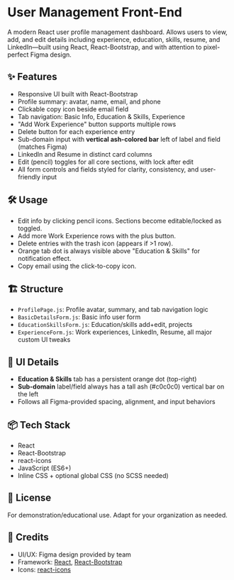 # User Management Front-End

A modern React user profile management dashboard. Allows users to view, add, and edit details including experience, education, skills, resume, and LinkedIn—built using React, React-Bootstrap, and with attention to pixel-perfect Figma design.



## ✨ Features

- Responsive UI built with React-Bootstrap
- Profile summary: avatar, name, email, and phone
- Clickable copy icon beside email field
- Tab navigation: Basic Info, Education & Skills, Experience
- "Add Work Experience" button supports multiple rows
- Delete button for each experience entry
- Sub-domain input with **vertical ash-colored bar** left of label and field (matches Figma)
- LinkedIn and Resume in distinct card columns
- Edit (pencil) toggles for all core sections, with lock after edit
- All form controls and fields styled for clarity, consistency, and user-friendly input

## 🛠️ Usage

- Edit info by clicking pencil icons. Sections become editable/locked as toggled.
- Add more Work Experience rows with the plus button.
- Delete entries with the trash icon (appears if >1 row).
- Orange tab dot is always visible above "Education & Skills" for notification effect.
- Copy email using the click-to-copy icon.


## 🏗️ Structure

- `ProfilePage.js`: Profile avatar, summary, and tab navigation logic
- `BasicDetailsForm.js`: Basic info user form
- `EducationSkillsForm.js`: Education/skills add+edit, projects
- `ExperienceForm.js`: Work experiences, LinkedIn, Resume, all major custom UI tweaks


## 🎨 UI Details

- **Education & Skills** tab has a persistent orange dot (top-right)
- **Sub-domain** label/field always has a tall ash (#c0c0c0) vertical bar on the left
- Follows all Figma-provided spacing, alignment, and input behaviors


## 📦 Tech Stack

- React
- React-Bootstrap
- react-icons
- JavaScript (ES6+)
- Inline CSS + optional global CSS (no SCSS needed)


## 📄 License

For demonstration/educational use. Adapt for your organization as needed.


## 🤝 Credits

- UI/UX: Figma design provided by team
- Framework: [React](https://reactjs.org/), [React-Bootstrap](https://react-bootstrap.github.io/)
- Icons: [react-icons](https://react-icons.github.io/)
#
